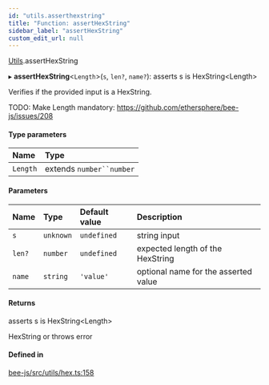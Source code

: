 ```yaml
---
id: "utils.asserthexstring"
title: "Function: assertHexString"
sidebar_label: "assertHexString"
custom_edit_url: null
---
```


[Utils](../modules/utils.md).assertHexString

▸ **assertHexString**<`Length`\>(`s`, `len?`, `name?`): asserts s is HexString<Length\>

Verifies if the provided input is a HexString.

TODO: Make Length mandatory: https://github.com/ethersphere/bee-js/issues/208

#### Type parameters

| Name | Type |
| :------ | :------ |
| `Length` | extends `number``number` |

#### Parameters

| Name | Type | Default value | Description |
| :------ | :------ | :------ | :------ |
| `s` | `unknown` | `undefined` | string input |
| `len?` | `number` | `undefined` | expected length of the HexString |
| `name` | `string` | `'value'` | optional name for the asserted value |

#### Returns

asserts s is HexString<Length\>

HexString or throws error

#### Defined in

[bee-js/src/utils/hex.ts:158](https://github.com/ethersphere/bee-js/blob/5b112bf/src/utils/hex.ts#L158)
